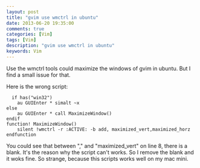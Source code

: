 ```yaml
---
layout: post
title: "gvim use wmctrl in ubuntu"
date: 2013-06-20 19:35:00
comments: true
categories: [Vim]
tags: [Vim]
description: "gvim use wmctrl in ubuntu"
keywords: Vim
---
```


  Use the wmctrl tools could maximize the windows of gvim in ubuntu. But I find a small issue for that.

  Here is the wrong script:

```vimscript
  if has("win32")
    au GUIEnter * simalt ~x
else
    au GUIEnter * call MaximizeWindow()
endif
function! MaximizeWindow()
    silent !wmctrl -r :ACTIVE: -b add, maximized_vert,maximized_horz
endfunction
```

   You could see that between "," and "maximized_vert" on line 8, there is a blank. It's the reason why the script can't works. So I remove the blank and it woks fine. So strange, because this scripts works well on my mac mini.
